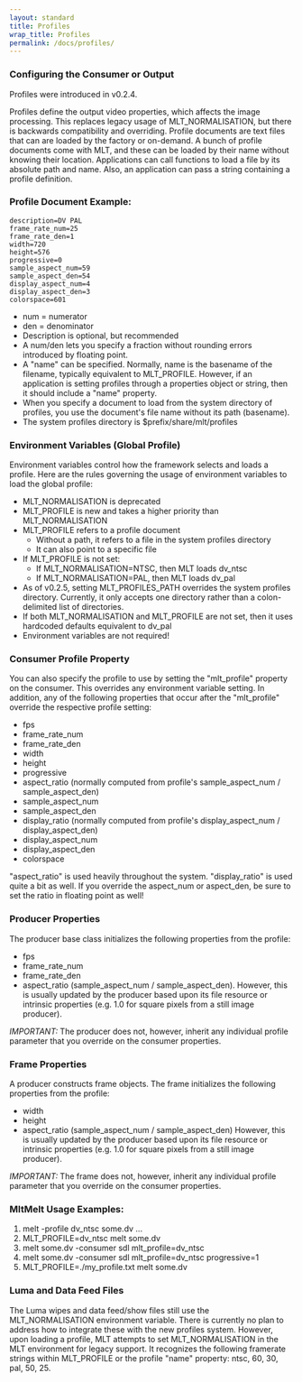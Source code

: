 ```yaml
---
layout: standard
title: Profiles
wrap_title: Profiles
permalink: /docs/profiles/
---
```


### Configuring the Consumer or Output

Profiles were introduced in v0.2.4.

Profiles define the output video properties, which affects the image
processing. This replaces legacy usage of MLT_NORMALISATION, but there
is backwards compatibility and overriding. Profile documents are text
files that can are loaded by the factory or on-demand. A bunch of
profile documents come with MLT, and these can be loaded by their name
without knowing their location. Applications can call functions to load
a file by its absolute path and name. Also, an application can pass a
string containing a profile definition.

### Profile Document Example:

```
description=DV PAL
frame_rate_num=25
frame_rate_den=1
width=720
height=576
progressive=0
sample_aspect_num=59
sample_aspect_den=54
display_aspect_num=4
display_aspect_den=3
colorspace=601
```

* num = numerator
* den = denominator
* Description is optional, but recommended
* A num/den lets you specify a fraction without rounding
  errors introduced by floating point.
* A "name" can be specified. Normally, name is the basename of the filename,
  typically equivalent to MLT_PROFILE. However, if an application is setting
  profiles through a properties object or string, then it should include a
  "name" property.
* When you specify a document to load from the system directory of
  profiles, you use the document's file name without its path (basename).
* The system profiles directory is $prefix/share/mlt/profiles

### Environment Variables (Global Profile)

Environment variables control how the framework selects and loads a profile.
Here are the rules governing the usage of environment variables to load the
global profile:

* MLT_NORMALISATION is deprecated
* MLT_PROFILE is new and takes a higher priority than MLT_NORMALISATION
* MLT_PROFILE refers to a profile document
  * Without a path, it refers to a file in the system profiles directory
  * It can also point to a specific file
* If MLT_PROFILE is not set:
  * If MLT_NORMALISATION=NTSC, then MLT loads dv_ntsc
  * If MLT_NORMALISATION=PAL, then MLT loads dv_pal
* As of v0.2.5, setting MLT_PROFILES_PATH overrides the system profiles
  directory. Currently, it only accepts one directory rather than a
  colon-delimited list of directories.
* If both MLT_NORMALISATION and MLT_PROFILE are not set, then it uses
  hardcoded defaults equivalent to dv_pal
* Environment variables are not required!

### Consumer Profile Property

You can also specify the profile to use
by setting the "mlt_profile" property on the consumer. This overrides
any environment variable setting. In addition, any of the following
properties that occur after the "mlt_profile" override the respective
profile setting:

* fps
* frame_rate_num
* frame_rate_den
* width
* height
* progressive
* aspect_ratio (normally computed from profile's sample_aspect_num / sample_aspect_den)
* sample_aspect_num
* sample_aspect_den
* display_ratio (normally computed from profile's display_aspect_num / display_aspect_den)
* display_aspect_num
* display_aspect_den
* colorspace

"aspect_ratio" is used heavily throughout the system. "display_ratio"
is used quite a bit as well. If you override the aspect_num or
aspect_den, be sure to set the ratio in floating point as well!

### Producer Properties

The producer base class initializes the following properties from the
profile:

* fps
* frame_rate_num
* frame_rate_den
* aspect_ratio (sample_aspect_num / sample_aspect_den). However, this
  is usually updated by the producer
  based upon its file resource or intrinsic properties (e.g. 1.0 for
  square pixels from a still image producer).

*IMPORTANT:* The producer does not, however, inherit any individual
profile parameter that you override on the consumer properties.

### Frame Properties

A producer constructs frame objects. The frame
initializes the following properties from the profile:

* width
* height
* aspect_ratio (sample_aspect_num / sample_aspect_den)
However, this is usually updated by the producer based upon its file
resource or intrinsic properties (e.g. 1.0 for square pixels from a
still image producer).

*IMPORTANT:* The frame does not, however, inherit any individual profile
parameter that you override on the consumer properties.

### MltMelt Usage Examples:

1. melt -profile dv_ntsc some.dv ...
2. MLT_PROFILE=dv_ntsc melt some.dv
3. melt some.dv -consumer sdl mlt_profile=dv_ntsc
4. melt some.dv -consumer sdl mlt\_profile=dv\_ntsc progressive=1
5. MLT\_PROFILE=./my\_profile.txt melt some.dv

### Luma and Data Feed Files

The Luma wipes and data feed/show files
still use the MLT_NORMALISATION environment variable. There is
currently no plan to address how to integrate these with the new
profiles system. However, upon loading a profile, MLT attempts to set
MLT_NORMALISATION in the MLT environment for legacy support. It
recognizes the following framerate strings within MLT_PROFILE or the
profile "name" property: ntsc, 60, 30, pal, 50, 25.
